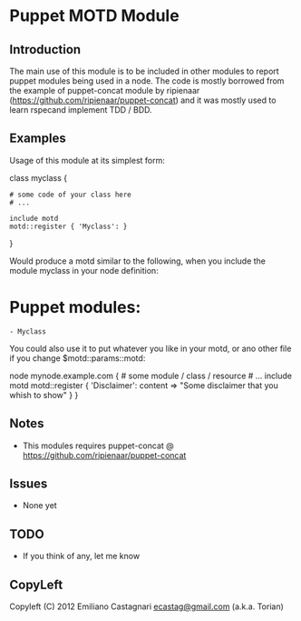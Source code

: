 
Puppet MOTD Module
==================

Introduction
------------

The main use of this module is to be included in other modules to report puppet modules being used in a node.
The code is mostly borrowed from the example of puppet-concat module by ripienaar 
(https://github.com/ripienaar/puppet-concat) and it was mostly used to learn rspecand implement TDD / BDD.

Examples
--------

Usage of this module at its simplest form:

  class myclass {

    # some code of your class here
    # ...
    
    include motd
    motd::register { 'Myclass': }
  }

Would produce a motd similar to the following, when you include the module myclass in your node definition:

  Puppet modules:
  ===============
    - Myclass

You could also use it to put whatever you like in your motd, or ano other file if you change $motd::params::motd:

  node mynode.example.com {
    # some module / class / resource
    # ...
    include motd
    motd::register { 'Disclaimer':
      content => "Some disclaimer that you whish to show"
    }
  }

Notes
-----

 * This modules requires puppet-concat @ https://github.com/ripienaar/puppet-concat

Issues
------

 * None yet

TODO
----

 * If you think of any, let me know

CopyLeft
---------

Copyleft (C) 2012 Emiliano Castagnari <ecastag@gmail.com> (a.k.a. Torian)

